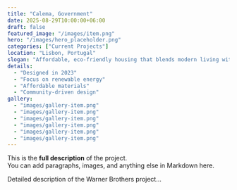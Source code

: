 ```yaml
---
title: "Calema, Government"
date: 2025-08-29T10:00:00+06:00
draft: false
featured_image: "/images/item.png"
hero: "/images/hero_placeholder.png"
categories: ["Current Projects"]
location: "Lisbon, Portugal"
slogan: "Affordable, eco-friendly housing that blends modern living with sustainability."
details:
  - "Designed in 2023"
  - "Focus on renewable energy"
  - "Affordable materials"
  - "Community-driven design"
gallery:
  - "images/gallery-item.png"
  - "images/gallery-item.png"
  - "images/gallery-item.png"
  - "images/gallery-item.png"
  - "images/gallery-item.png"
  - "images/gallery-item.png"
---
```


This is the **full description** of the project.  
You can add paragraphs, images, and anything else in Markdown here.

Detailed description of the Warner Brothers project...